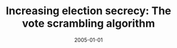 ---
abstract: ''
authors:
- Gerald Fischer
- Wolfgang Zuser
- Thomas Grechenig
- Philipp Tomsich
- Peter Leitner
- Barbara Ondrisek
- N. Hantsch
date: '2005-01-01'
featured: false
links:
- name: Publik
  url: https://publik.tuwien.ac.at/showentry.php?ID=139687&lang=2
publication: Bericht für INSO; 2005
publication_types:
- '4'
publishDate: '2005-01-01'
title: 'Increasing election secrecy: The vote scrambling algorithm'
url_pdf: ''
---